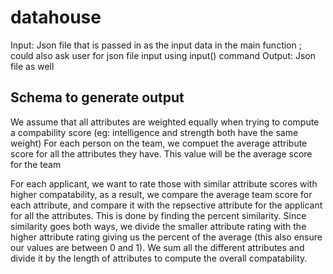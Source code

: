 # datahouse
Input: Json file that is passed in as the input data in the main function ; could also ask user for json file input using input() command 
Output: Json file as well 

## Schema to generate output 
We assume that all attributes are weighted equally when trying to compute a compability score (eg: intelligence and strength both have the same weight)
For each person on the team, we compuet the average attribute score for all the attributes they have. This value will be the average score for the team 

For each applicant, we want to rate those with similar attribute scores with higher compatability, as a result, we compare the average team score for each attribute, and compare it with the repsective attribute for the applicant for all the attributes. This is done by finding the percent similarity. Since similarity goes both ways, we divide the smaller attribute rating with the higher attribute rating giving us the percent of the average (this also ensure our values are between 0 and 1). We sum all the different attributes and divide it by the length of attributes to compute the overall compatability. 